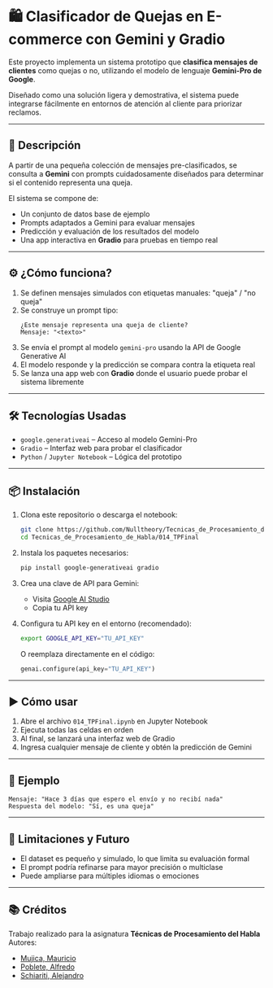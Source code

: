
# 🛍️ Clasificador de Quejas en E-commerce con Gemini y Gradio

Este proyecto implementa un sistema prototipo que **clasifica mensajes de clientes** como quejas o no, utilizando el modelo de lenguaje **Gemini-Pro de Google**.

Diseñado como una solución ligera y demostrativa, el sistema puede integrarse fácilmente en entornos de atención al cliente para priorizar reclamos.

---

## 🧠 Descripción

A partir de una pequeña colección de mensajes pre-clasificados, se consulta a **Gemini** con prompts cuidadosamente diseñados para determinar si el contenido representa una queja.

El sistema se compone de:

- Un conjunto de datos base de ejemplo
- Prompts adaptados a Gemini para evaluar mensajes
- Predicción y evaluación de los resultados del modelo
- Una app interactiva en **Gradio** para pruebas en tiempo real

---

## ⚙️ ¿Cómo funciona?

1. Se definen mensajes simulados con etiquetas manuales: "queja" / "no queja"
2. Se construye un prompt tipo:
   ```
   ¿Este mensaje representa una queja de cliente?
   Mensaje: "<texto>"
   ```
3. Se envía el prompt al modelo `gemini-pro` usando la API de Google Generative AI
4. El modelo responde y la predicción se compara contra la etiqueta real
5. Se lanza una app web con **Gradio** donde el usuario puede probar el sistema libremente

---

## 🛠️ Tecnologías Usadas

- `google.generativeai` – Acceso al modelo Gemini-Pro
- `Gradio` – Interfaz web para probar el clasificador
- `Python` / `Jupyter Notebook` – Lógica del prototipo

---

## 📦 Instalación

1. Clona este repositorio o descarga el notebook:
   ```bash
   git clone https://github.com/Nulltheory/Tecnicas_de_Procesamiento_de_Habla.git
   cd Tecnicas_de_Procesamiento_de_Habla/014_TPFinal
   ```

2. Instala los paquetes necesarios:
   ```bash
   pip install google-generativeai gradio
   ```

3. Crea una clave de API para Gemini:
   - Visita [Google AI Studio](https://makersuite.google.com/)
   - Copia tu API key

4. Configura tu API key en el entorno (recomendado):
   ```bash
   export GOOGLE_API_KEY="TU_API_KEY"
   ```

   O reemplaza directamente en el código:
   ```python
   genai.configure(api_key="TU_API_KEY")
   ```

---

## ▶️ Cómo usar

1. Abre el archivo `014_TPFinal.ipynb` en Jupyter Notebook
2. Ejecuta todas las celdas en orden
3. Al final, se lanzará una interfaz web de Gradio
4. Ingresa cualquier mensaje de cliente y obtén la predicción de Gemini

---

## 💬 Ejemplo

```text
Mensaje: "Hace 3 días que espero el envío y no recibí nada"
Respuesta del modelo: "Sí, es una queja"
```

---

## 🎯 Limitaciones y Futuro

- El dataset es pequeño y simulado, lo que limita su evaluación formal
- El prompt podría refinarse para mayor precisión o multiclase
- Puede ampliarse para múltiples idiomas o emociones

---

## 📚 Créditos

Trabajo realizado para la asignatura **Técnicas de Procesamiento del Habla**  
Autores:
* [Mujica, Mauricio](https://github.com/mauriciomujica/)
*	[Poblete, Alfredo](https://github.com/AlfredoPoblete/)
*	[Schiariti, Alejandro](https://github.com/Nulltheory)

